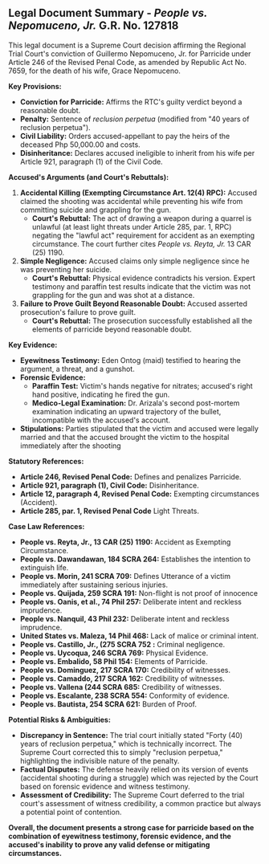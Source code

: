 ## Legal Document Summary - *People vs. Nepomuceno, Jr.* G.R. No. 127818

This legal document is a Supreme Court decision affirming the Regional Trial Court's conviction of Guillermo Nepomuceno, Jr. for Parricide under Article 246 of the Revised Penal Code, as amended by Republic Act No. 7659, for the death of his wife, Grace Nepomuceno.

**Key Provisions:**

*   **Conviction for Parricide:** Affirms the RTC's guilty verdict beyond a reasonable doubt.
*   **Penalty:** Sentence of *reclusion perpetua* (modified from "40 years of reclusion perpetua").
*   **Civil Liability:** Orders accused-appellant to pay the heirs of the deceased Php 50,000.00 and costs.
*   **Disinheritance:** Declares accused ineligible to inherit from his wife per Article 921, paragraph (1) of the Civil Code.

**Accused's Arguments (and Court's Rebuttals):**

1.  **Accidental Killing (Exempting Circumstance Art. 12(4) RPC):** Accused claimed the shooting was accidental while preventing his wife from committing suicide and grappling for the gun.
    *   **Court's Rebuttal:** The act of drawing a weapon during a quarrel is unlawful (at least light threats under Article 285, par. 1, RPC) negating the "lawful act" requirement for accident as an exempting circumstance. The court further cites *People vs. Reyta, Jr.* 13 CAR (25) 1190.
2.  **Simple Negligence:** Accused claims only simple negligence since he was preventing her suicide.
    *   **Court's Rebuttal:** Physical evidence contradicts his version. Expert testimony and paraffin test results indicate that the victim was not grappling for the gun and was shot at a distance.
3.  **Failure to Prove Guilt Beyond Reasonable Doubt:** Accused asserted prosecution's failure to prove guilt.
    *   **Court's Rebuttal:** The prosecution successfully established all the elements of parricide beyond reasonable doubt.

**Key Evidence:**

*   **Eyewitness Testimony:** Eden Ontog (maid) testified to hearing the argument, a threat, and a gunshot.
*   **Forensic Evidence:**
    *   **Paraffin Test:** Victim's hands negative for nitrates; accused's right hand positive, indicating he fired the gun.
    *   **Medico-Legal Examination:** Dr. Arizala's second post-mortem examination indicating an upward trajectory of the bullet, incompatible with the accused's account.
*   **Stipulations:** Parties stipulated that the victim and accused were legally married and that the accused brought the victim to the hospital immediately after the shooting

**Statutory References:**

*   **Article 246, Revised Penal Code:** Defines and penalizes Parricide.
*   **Article 921, paragraph (1), Civil Code:** Disinheritance.
*   **Article 12, paragraph 4, Revised Penal Code:** Exempting circumstances (Accident).
*   **Article 285, par. 1, Revised Penal Code** Light Threats.

**Case Law References:**

*   **People vs. Reyta, Jr., 13 CAR (25) 1190:** Accident as Exempting Circumstance.
*   **People vs. Dawandawan, 184 SCRA 264:** Establishes the intention to extinguish life.
*   **People vs. Morin, 241 SCRA 709:** Defines Utterance of a victim immediately after sustaining serious injuries.
*   **People vs. Quijada, 259 SCRA 191:** Non-flight is not proof of innocence
*   **People vs. Oanis, et al., 74 Phil 257:** Deliberate intent and reckless imprudence.
*   **People vs. Nanquil, 43 Phil 232:** Deliberate intent and reckless imprudence.
*   **United States vs. Maleza, 14 Phil 468:** Lack of malice or criminal intent.
*   **People vs. Castillo, Jr., (275 SCRA 752 :** Criminal negligence.
*   **People vs. Uycoqua, 246 SCRA 769:** Physical Evidence.
*   **People vs. Embalido, 58 Phil 154:** Elements of Parricide.
*   **People vs. Dominguez, 217 SCRA 170:** Credibility of witnesses.
*   **People vs. Camaddo, 217 SCRA 162:** Credibility of witnesses.
*   **People vs. Vallena (244 SCRA 685:** Credibility of witnesses.
*   **People vs. Escalante, 238 SCRA 554:** Conformity of evidence.
*   **People vs. Bautista, 254 SCRA 621:** Burden of Proof.

**Potential Risks & Ambiguities:**

*   **Discrepancy in Sentence:** The trial court initially stated "Forty (40) years of reclusion perpetua," which is technically incorrect. The Supreme Court corrected this to simply "reclusion perpetua," highlighting the indivisible nature of the penalty.
*   **Factual Disputes:** The defense heavily relied on its version of events (accidental shooting during a struggle) which was rejected by the Court based on forensic evidence and witness testimony.
*   **Assessment of Credibility:** The Supreme Court deferred to the trial court's assessment of witness credibility, a common practice but always a potential point of contention.

**Overall, the document presents a strong case for parricide based on the combination of eyewitness testimony, forensic evidence, and the accused's inability to prove any valid defense or mitigating circumstances.**
